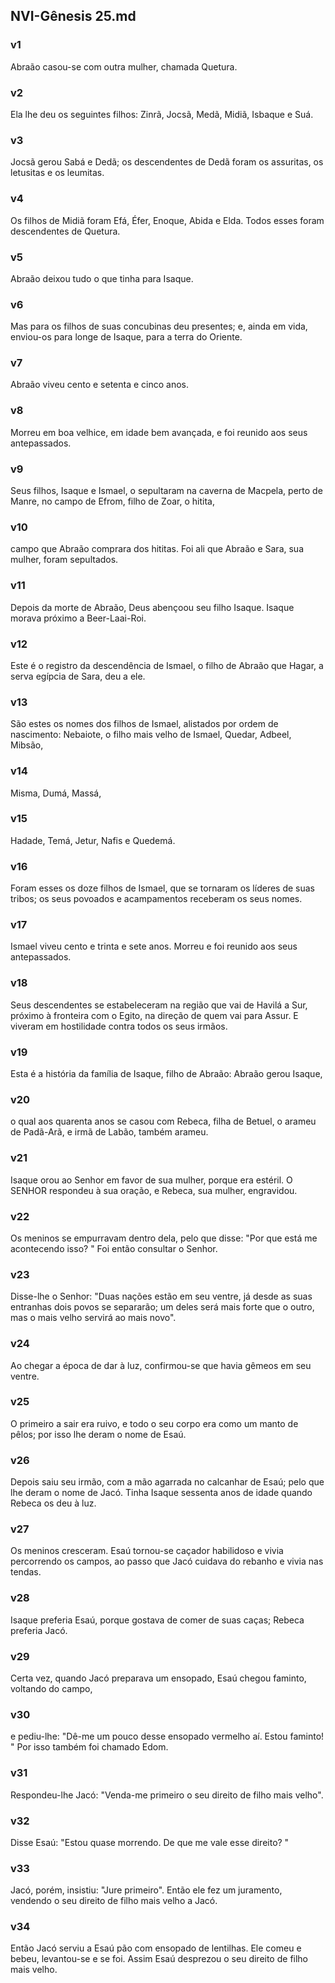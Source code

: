 ## NVI-Gênesis 25.md
### v1
 Abraão casou-se com outra mulher, chamada Quetura.
### v2
 Ela lhe deu os seguintes filhos: Zinrã, Jocsã, Medã, Midiã, Isbaque e Suá.
### v3
 Jocsã gerou Sabá e Dedã; os descendentes de Dedã foram os assuritas, os letusitas e os leumitas.
### v4
 Os filhos de Midiã foram Efá, Éfer, Enoque, Abida e Elda. Todos esses foram descendentes de Quetura.
### v5
 Abraão deixou tudo o que tinha para Isaque.
### v6
 Mas para os filhos de suas concubinas deu presentes; e, ainda em vida, enviou-os para longe de Isaque, para a terra do Oriente.
### v7
 Abraão viveu cento e setenta e cinco anos.
### v8
 Morreu em boa velhice, em idade bem avançada, e foi reunido aos seus antepassados.
### v9
 Seus filhos, Isaque e Ismael, o sepultaram na caverna de Macpela, perto de Manre, no campo de Efrom, filho de Zoar, o hitita,
### v10
 campo que Abraão comprara dos hititas. Foi ali que Abraão e Sara, sua mulher, foram sepultados.
### v11
 Depois da morte de Abraão, Deus abençoou seu filho Isaque. Isaque morava próximo a Beer-Laai-Roi.
### v12
 Este é o registro da descendência de Ismael, o filho de Abraão que Hagar, a serva egípcia de Sara, deu a ele.
### v13
 São estes os nomes dos filhos de Ismael, alistados por ordem de nascimento: Nebaiote, o filho mais velho de Ismael, Quedar, Adbeel, Mibsão,
### v14
 Misma, Dumá, Massá,
### v15
 Hadade, Temá, Jetur, Nafis e Quedemá.
### v16
 Foram esses os doze filhos de Ismael, que se tornaram os líderes de suas tribos; os seus povoados e acampamentos receberam os seus nomes.
### v17
 Ismael viveu cento e trinta e sete anos. Morreu e foi reunido aos seus antepassados.
### v18
 Seus descendentes se estabeleceram na região que vai de Havilá a Sur, próximo à fronteira com o Egito, na direção de quem vai para Assur. E viveram em hostilidade contra todos os seus irmãos.
### v19
 Esta é a história da família de Isaque, filho de Abraão: Abraão gerou Isaque,
### v20
 o qual aos quarenta anos se casou com Rebeca, filha de Betuel, o arameu de Padã-Arã, e irmã de Labão, também arameu.
### v21
 Isaque orou ao Senhor em favor de sua mulher, porque era estéril. O SENHOR respondeu à sua oração, e Rebeca, sua mulher, engravidou.
### v22
 Os meninos se empurravam dentro dela, pelo que disse: "Por que está me acontecendo isso? " Foi então consultar o Senhor.
### v23
 Disse-lhe o Senhor: "Duas nações estão em seu ventre, já desde as suas entranhas dois povos se separarão; um deles será mais forte que o outro, mas o mais velho servirá ao mais novo".
### v24
 Ao chegar a época de dar à luz, confirmou-se que havia gêmeos em seu ventre.
### v25
 O primeiro a sair era ruivo, e todo o seu corpo era como um manto de pêlos; por isso lhe deram o nome de Esaú.
### v26
 Depois saiu seu irmão, com a mão agarrada no calcanhar de Esaú; pelo que lhe deram o nome de Jacó. Tinha Isaque sessenta anos de idade quando Rebeca os deu à luz.
### v27
 Os meninos cresceram. Esaú tornou-se caçador habilidoso e vivia percorrendo os campos, ao passo que Jacó cuidava do rebanho e vivia nas tendas.
### v28
 Isaque preferia Esaú, porque gostava de comer de suas caças; Rebeca preferia Jacó.
### v29
 Certa vez, quando Jacó preparava um ensopado, Esaú chegou faminto, voltando do campo,
### v30
 e pediu-lhe: "Dê-me um pouco desse ensopado vermelho aí. Estou faminto! " Por isso também foi chamado Edom.
### v31
 Respondeu-lhe Jacó: "Venda-me primeiro o seu direito de filho mais velho".
### v32
 Disse Esaú: "Estou quase morrendo. De que me vale esse direito? "
### v33
 Jacó, porém, insistiu: "Jure primeiro". Então ele fez um juramento, vendendo o seu direito de filho mais velho a Jacó.
### v34
 Então Jacó serviu a Esaú pão com ensopado de lentilhas. Ele comeu e bebeu, levantou-se e se foi. Assim Esaú desprezou o seu direito de filho mais velho.

